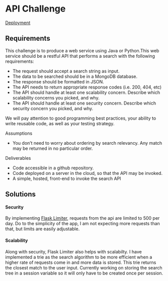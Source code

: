 # API Challenge
[Deployment](https://capitals-api.herokuapp.com/)

## Requirements

This challenge is to produce a web service using Java or Python.This web service should be a
restful API that performs a search with the following requirements:
* The request should accept a search string as input.
* The data to be searched should be in a MongoDB database.
* The response should be formatted in JSON.
* The API needs to return appropriate response codes (i.e. 200, 404, etc)
* The API should handle at least one scalability concern. Describe which scalability concerns you picked, and why.
* The API should handle at least one security concern. Describe which security concern you picked, and why.

We will pay attention to good programming best practices, your ability to write reusable code, as
well as your testing strategy.

Assumptions
* You don’t need to worry about ordering by search relevancy. Any match may be returned in no particular order.

Deliverables
* Code accessible in a github repository.
* Code deployed on a server in the cloud, so that the API may be invoked.
* A simple, hosted, front-end to invoke the search API

## Solutions

#### Security
By implementing [Flask Limiter](https://flask-limiter.readthedocs.io/en/stable/), requests from the api are limited to 500 per day. Do to the simplicity of the app, 
I am not expecting more requests than that, but limits are easily adjustable. 

#### Scalability
Along with security, Flask Limiter also helps with scalabilty. I have implemented a trie as the search algorithm to be more 
efficient when a higher rate of requests come in and more data is stored. This trie returns the closest match to the user input.
Currently working on storing the search tree in a session variable so it will only have to be created once per session.
